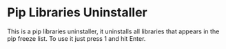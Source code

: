 # Pip Libraries Uninstaller

This is a pip libraries uninstaller, it uninstalls all libraries that appears in the pip freeze list. To use it just press 1 and hit Enter.
